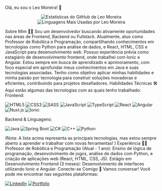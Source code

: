 Olá, eu sou o Leo Moreira! 👋
<p align="center"> <img src="https://github-readme-stats.vercel.app/api?username=leomoreiraa&show_icons=true&theme=merko&rank_icon=github" alt="Estatísticas do GitHub de Leo Moreira"/> <img src="https://github-readme-stats.vercel.app/api/top-langs/?username=leomoreiraa&langs_count=8&theme=merko&layout=compact" alt="Linguagens Mais Usadas por Leo Moreira"/> </p>
Sobre Mim 👨‍💻
Sou um desenvolvedor buscando ativamente oportunidades nas áreas de Frontend, Backend ou Fullstack. Atualmente, atuo como Professor de Robótica e Programação, compartilhando conhecimentos em tecnologias como Python para análise de dados, e React, HTML, CSS e JavaScript para desenvolvimento web. Possuo experiência prévia como estagiário de desenvolvimento frontend, onde trabalhei com Ionic e Angular.
Estou sempre em busca de aprendizado e aprimoramento, com foco especial em aprofundar meus conhecimentos em Java e suas tecnologias associadas. Tenho como objetivo aplicar minhas habilidades e minha paixão por tecnologia para construir soluções inovadoras e eficientes, contribuindo para projetos desafiadores.
Habilidades Técnicas 🛠️
Aqui estão algumas das tecnologias com as quais tenho trabalhado:
Frontend:
<p> <img src="https://img.shields.io/badge/HTML5-E34F26?style=for-the-badge&logo=html5&logoColor=white" alt="HTML5"/> <img src="https://img.shields.io/badge/CSS3-1572B6?style=for-the-badge&logo=css3&logoColor=white" alt="CSS3"/> <img src="https://img.shields.io/badge/Sass-CC6699?style=for-the-badge&logo=sass&logoColor=white" alt="SASS"/> <img src="https://img.shields.io/badge/JavaScript-F7DF1E?style=for-the-badge&logo=javascript&logoColor=black" alt="JavaScript"/> <img src="https://img.shields.io/badge/TypeScript-3178C6?style=for-the-badge&logo=typescript&logoColor=white" alt="TypeScript"/> <img src="https://img.shields.io/badge/React-61DAFB?style=for-the-badge&logo=react&logoColor=black" alt="React"/> <img src="https://img.shields.io/badge/Angular-DD0031?style=for-the-badge&logo=angular&logoColor=white" alt="Angular"/> <img src="https://img.shields.io/badge/Nuxt.js-00DC82?style=for-the-badge&logo=nuxt.js&logoColor=white" alt="Nuxt.js"/> <img src="https://img.shields.io/badge/Ionic-3880FF?style=for-the-badge&logo=ionic&logoColor=white" alt="Ionic"/> </p>
Backend & Linguagens:
<p> <img src="https://img.shields.io/badge/Java-ED8B00?style=for-the-badge&logo=openjdk&logoColor=white" alt="Java"/> <img src="https://img.shields.io/badge/Spring_Boot-6DB33F?style=for-the-badge&logo=spring-boot&logoColor=white" alt="Spring Boot"/> <img src="https://img.shields.io/badge/C%23-239120?style=for-the-badge&logo=c-sharp&logoColor=white" alt="C#"/> <img src="https://img.shields.io/badge/C%2B%2B-00599C?style=for-the-badge&logo=c%2B%2B&logoColor=white" alt="C++"/> <img src="https://img.shields.io/badge/Python-3776AB?style=for-the-badge&logo=python&logoColor=white" alt="Python"/> </p>
(Nota: A lista acima representa as principais tecnologias, mas estou sempre aberto a aprender e trabalhar com novas ferramentas! )
Experiência 🧑‍🏫
Professor de Robótica e Programação (Atual - 1 ano): Ensino de lógica de programação, desenvolvimento de jogos, análise de dados com Python, e criação de aplicações web (React, HTML, CSS, JS).
Estágio em Desenvolvimento Frontend (3 meses): Desenvolvimento de interfaces utilizando Ionic e Angular.
Conecte-se Comigo 🤝
Vamos conversar! Você pode me encontrar nas seguintes plataformas:
<p> <a href="https://www.linkedin.com/in/leomoreiraa/" target="_blank"><img src="https://img.shields.io/badge/LinkedIn-0077B5?style=for-the-badge&logo=linkedin&logoColor=white" alt="LinkedIn"/></a> <a href="https://leomoreiraa.github.io/portfolio/" target="_blank"><img src="https://img.shields.io/badge/Portfolio-FF5722?style=for-the-badge&logo=google-chrome&logoColor=white" alt="Portfolio"/></a> </p> 
